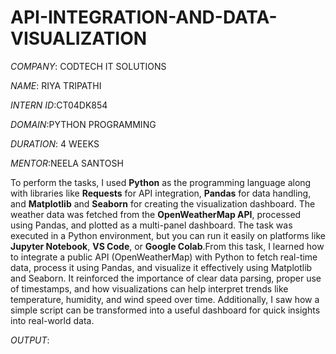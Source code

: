 # API-INTEGRATION-AND-DATA-VISUALIZATION

*COMPANY*: CODTECH IT SOLUTIONS

*NAME*: RIYA TRIPATHI

*INTERN ID*:CT04DK854

*DOMAIN*:PYTHON PROGRAMMING 

*DURATION*: 4 WEEKS

*MENTOR*:NEELA SANTOSH 

To perform the tasks, I used **Python** as the programming language along with libraries like **Requests** for API integration, **Pandas** for data handling, and **Matplotlib** and **Seaborn** for creating the visualization dashboard. The weather data was fetched from the **OpenWeatherMap API**, processed using Pandas, and plotted as a multi-panel dashboard. The task was executed in a Python environment, but you can run it easily on platforms like **Jupyter Notebook**, **VS Code**, or **Google Colab**.From this task, I learned how to integrate a public API (OpenWeatherMap) with Python to fetch real-time data, process it using Pandas, and visualize it effectively using Matplotlib and Seaborn. It reinforced the importance of clear data parsing, proper use of timestamps, and how visualizations can help interpret trends like temperature, humidity, and wind speed over time. Additionally, I saw how a simple script can be transformed into a useful dashboard for quick insights into real-world data.

*OUTPUT*:


